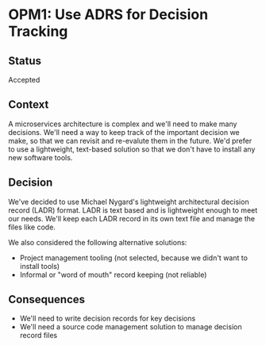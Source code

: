 # OPM1: Use ADRS for Decision Tracking

## Status

Accepted

## Context

A microservices architecture is complex and we'll need to make many
decisions. We'll need a way to keep track of the important decision
we make, so that we can revisit and re-evalute them in the future.
We'd prefer to use a lightweight, text-based solution so that we
don't have to install any new software tools.

## Decision

We've decided to use Michael Nygard's lightweight architectural
decision record (LADR) format. LADR is text based and is
lightweight enough to meet our needs. We'll keep each LADR record
in its own text file and manage the files like code.

We also considered the following alternative solutions:

* Project management tooling (not selected, because we didn't want
to install tools)
* Informal or "word of mouth" record keeping (not reliable)

## Consequences

* We'll need to write decision records for key decisions
* We'll need a source code management solution to manage decision record files
